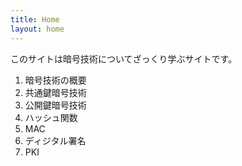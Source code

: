 ```yaml
---
title: Home
layout: home
---
```


このサイトは暗号技術についてざっくり学ぶサイトです。

1. 暗号技術の概要
1. 共通鍵暗号技術
1. 公開鍵暗号技術
1. ハッシュ関数
1. MAC
1. ディジタル署名
1. PKI
